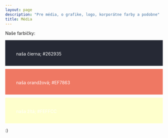 ```yaml
---
layout: page
description: "Pre média, o grafike, logo, korporátne farby a podobne"
title: Média
---
```


Naše farbičky:

<div style="background: #262935;
            padding: 35px 35px 30px;
            color: white;
            margin-bottom: 10px;">naša čierna; #262935</div>

<div style="background: #EF7863;
            padding: 35px 35px 30px;
            color: white;
            margin-bottom: 10px;">naša orandžová; #EF7863</div>

<div style="background: #FEFFCC;
            padding: 35px 35px 30px;
            color: white;
            margin-bottom: 10px;">naša žltá; #FEFFCC</div>

:)